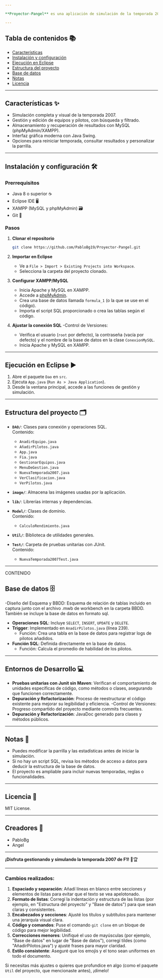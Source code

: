 ```yaml
---

**Proyector-Pangel** es una aplicación de simulación de la temporada 2007 de Fórmula 1, desarrollada en Java con Swing y persistencia SQL en MySQL (usando phpMyAdmin + XAMPP). Permite gestionar y simular equipos y pilotos de F1. 🏁

---
```


## Tabla de contenidos 📚

- [Características](#características)
- [Instalación y configuración](#instalación-y-configuración)
- [Ejecución en Eclipse](#ejecución-en-eclipse)
- [Estructura del proyecto](#estructura-del-proyecto)
- [Base de datos](#base-de-datos)
- [Notas](#notas)
- [Licencia](#licencia)

---

## Características ✨

- Simulación completa y visual de la temporada 2007.
- Gestión y edición de equipos y pilotos, con búsqueda y filtrado.
- Almacenamiento y recuperación de resultados con MySQL (phpMyAdmin/XAMPP).
- Interfaz gráfica moderna con Java Swing.
- Opciones para reiniciar temporada, consultar resultados y personalizar la parrilla.

---

## Instalación y configuración 🛠️

### Prerrequisitos

- Java 8 o superior ☕
- Eclipse IDE 🖥️
- XAMPP (MySQL y phpMyAdmin) 🗃️
- Git 🔗

### Pasos

1. **Clonar el repositorio**  
   ```bash
   git clone https://github.com/PabloBg19/Proyector-Pangel.git
   ```

2. **Importar en Eclipse**  
   - Ve a `File > Import > Existing Projects into Workspace`.  
   - Selecciona la carpeta del proyecto clonado.

3. **Configurar XAMPP/MySQL**  
   - Inicia Apache y MySQL en XAMPP.  
   - Accede a [phpMyAdmin](http://localhost/phpmyadmin).  
   - Crea una base de datos llamada `formula_1` (o la que se use en el código).  
   - Importa el script SQL proporcionado o crea las tablas según el código.

4. **Ajustar la conexión SQL**
   -Control de Versiones: 
   - Verifica el usuario (`root` por defecto), la contraseña (vacía por defecto) y el nombre de la base de datos en la clase `ConexionMySQL`.
   - Inicia Apache y MySQL en XAMPP.  

---

## Ejecución en Eclipse ▶️

1. Abre el paquete `Dao` en `src`.  
2. Ejecuta `App.java` (`Run As > Java Application`).  
3. Desde la ventana principal, accede a las funciones de gestión y simulación.

---

## Estructura del proyecto 🗂️

- **`DAO/`**: Clases para conexión y operaciones SQL.  
  Contenido:  
  - `AnadirEquipo.java`  
  - `AñadirPilotos.java`  
  - `App.java`  
  - `Fia.java`  
  - `GestionarEquipos.java`  
  - `MenuDeGestion.java`  
  - `NuevaTemporada2007.java`  
  - `VerClasificacion.java`  
  - `VerPilotos.java`  

- **`image/`**: Almacena las imágenes usadas por la aplicación.  

- **`lib/`**: Librerías internas y dependencias.  

- **`Model/`**: Clases de dominio.  
  Contenido:  
  - `CalculoRendimiento.java`  

- **`Util/`**: Biblioteca de utilidades generales.  

- **`Test/`**: Carpeta de pruebas unitarias con JUnit.  
  Contenido:  
  - `NuevaTemporada2007Test.java`  

---
CONTENIDO

## Base de datos 🗄️

-Diseño del Esquema y BBDD: Esquema de relación de tablas incluido en captura junto con el archivo .mwb de workbench en la carpeta BBDD. También se incluye la base de datos en formato sql. 
- **Operaciones SQL**: Incluye `SELECT`, `INSERT`, `UPDATE` y `DELETE`.  
- **Trigger**: Implementado en `AnadirPilotos.java` (línea 239).  
  - Función: Crea una tabla en la base de datos para registrar logs de pilotos añadidos.  
- **Función SQL**: Definida directamente en la base de datos.  
  - Función: Calcula el promedio de habilidad de los pilotos.


---

## Entornos de Desarrollo 💻

- **Pruebas unitarias con Junit sin Maven**: Verifican el comportamiento de unidades específicas de código, como métodos o clases, asegurando que funcionen correctamente.  
- **Depuración y Refactorización**: Proceso de reestructurar el código existente para mejorar su legibilidad y eficiencia.
-Control de Versiones: Progreso compartido del proyecto mediante commits frecuentes.
- **Depuración y Refactorización**: JavaDoc generado para clases y métodos públicos.


---

## Notas 📝

- Puedes modificar la parrilla y las estadísticas antes de iniciar la simulación.  
- Si no hay un script SQL, revisa los métodos de acceso a datos para deducir la estructura de la base de datos.  
- El proyecto es ampliable para incluir nuevas temporadas, reglas o funcionalidades.

---

## Licencia 📄

MIT License.

---

## Creadores 🤝

- PabloBg  
- Angel  

---

**¡Disfruta gestionando y simulando la temporada 2007 de F1!** 🚦🏆

---

### Cambios realizados:
1. **Espaciado y separación**: Añadí líneas en blanco entre secciones y elementos de listas para evitar que el texto se vea apelotonado.
2. **Formato de listas**: Corregí la indentación y estructura de las listas (por ejemplo, en "Estructura del proyecto" y "Base de datos") para que sean claras y consistentes.
3. **Encabezados y secciones**: Ajusté los títulos y subtítulos para mantener una jerarquía visual clara.
4. **Código y comandos**: Puse el comando `git clone` en un bloque de código para mejor legibilidad.
5. **Correcciones menores**: Unifiqué el uso de mayúsculas (por ejemplo, "Base de datos" en lugar de "Base de datos"), corregí tildes (como "AñadirPilotos.java") y ajusté frases para mayor claridad.
6. **Estilo consistente**: Aseguré que los emojis y el tono sean uniformes en todo el documento.

Si necesitas más ajustes o quieres que profundice en algo (como el paquete `Util` del proyecto, que mencionaste antes), ¡dímelo!

